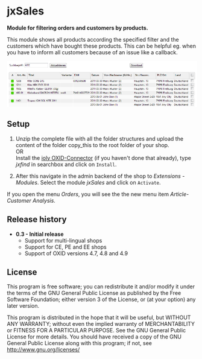 # jxSales

**Module for filtering orders and customers by products.**

This module shows all products according the specified filter and the customers which have bought these products. This can be helpful eg. when you have to inform all customers because of an issue like a callback.

![show products and customers](/docs/img/productsandcustomers.png)

## Setup ##

1. Unzip the complete file with all the folder structures and upload the content of the folder copy_this to the root folder of your shop.  
OR  
Install the [ioly OXID-Connector](https://github.com/ioly/ioly/tree/connector-oxid) (if you haven't done that already), type _jxfind_ in searchbox and click on ```Install```.  

2. After this navigate in the admin backend of the shop to _Extensions_ - _Modules_. Select the module _jxSales_ and click on `Activate`.


If you open the menu _Orders_, you will see the the new menu item _Article-Customer Analysis_.

## Release history ##

- **0.3 - Initial release**
	- Support for multi-lingual shops
	- Support for CE, PE and EE shops 
	- Support of OXID versions 4.7, 4.8 and 4.9
	
## License

This program is free software; you can redistribute it and/or modify it under the terms of the GNU 
General Public License as published by the Free Software Foundation; either version 3 of the License, 
or (at your option) any later version.

This program is distributed in the hope that it will be useful, but WITHOUT ANY WARRANTY; without 
even the implied warranty of MERCHANTABILITY or FITNESS FOR A PARTICULAR PURPOSE. See the GNU 
General Public License for more details. You should have received a copy of the GNU General Public License 
along with this program; if not, see http://www.gnu.org/licenses/
